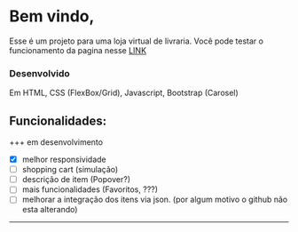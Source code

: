 # Bem vindo, 
Esse é um projeto para uma loja virtual de livraria. 
Você pode testar o funcionamento da pagina nesse [LINK](https://felipeaguiarn.github.io/livraria-web/)
### Desenvolvido 
Em HTML, CSS (FlexBox/Grid), Javascript, Bootstrap (Carosel)  

## Funcionalidades:
+++ em desenvolvimento
- [x] melhor responsividade
- [ ] shopping cart (simulação)
- [ ] descrição de item (Popover?)
- [ ] mais funcionalidades (Favoritos, ???)
- [ ] melhorar a integração dos itens via json. (por algum motivo o github não esta alterando)
___
